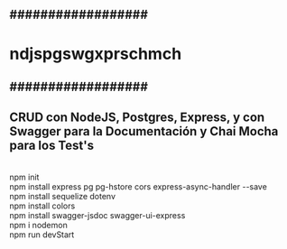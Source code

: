 ## ################## ##
# ndjspgswgxprschmch #
## ################## ##
CRUD con NodeJS, Postgres, Express, y con Swagger para la Documentación y Chai Mocha para los Test's
----------------------------------------------------------------------------------------------------
<br/> npm init
<br/> npm install express pg pg-hstore cors express-async-handler --save
<br/> npm install sequelize dotenv
<br/> npm install colors
<br/> npm install swagger-jsdoc swagger-ui-express
<br/> npm i nodemon
<br/> npm run devStart